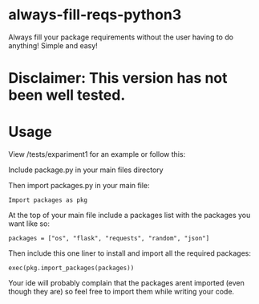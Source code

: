 # always-fill-reqs-python3
Always fill your package requirements without the user having to do anything! Simple and easy!

# Disclaimer: This version has not been well tested.

# Usage
View /tests/expariment1 for an example or follow this:

Include package.py in your main files directory

Then import packages.py in your main file:

```Import packages as pkg```

At the top of your main file include a packages list with the packages you want like so:

```packages = ["os", "flask", "requests", "random", "json"]```

Then include this one liner to install and import all the required packages:

```exec(pkg.import_packages(packages))```

Your ide will probably complain that the packages arent imported (even though they are) so feel free to import them while writing your code.
